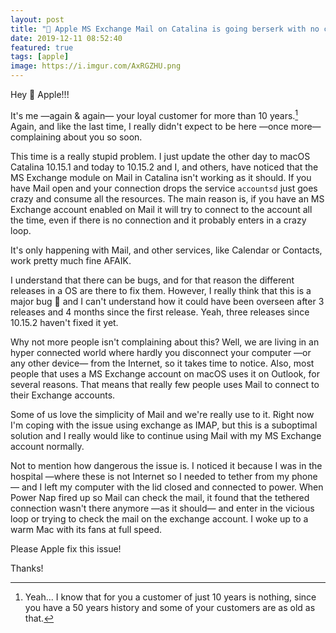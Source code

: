 ```yaml
---
layout: post
title: " Apple MS Exchange Mail on Catalina is going berserk with no connection"
date: 2019-12-11 08:52:40
featured: true
tags: [apple]
image: https://i.imgur.com/AxRGZHU.png
---
```


Hey  Apple!!! 

It's me —again & again— your loyal customer for more than 10 years.[^1] Again, and like the last time, I really didn't expect to be here —once more— complaining about you so soon. 

This time is a really stupid problem. I just update the other day to macOS Catalina 10.15.1 and today to 10.15.2 and I, and others, have noticed that the MS Exchange module on Mail in Catalina isn't working as it should. If you have Mail open and your connection drops the service `accountsd` just goes crazy and consume all the resources. The main reason is, if you have an MS Exchange account enabled on Mail it will try to connect to the account all the time, even if there is no connection and it probably enters in a crazy loop. 

It's only happening with Mail, and other services, like Calendar or Contacts, work pretty much fine AFAIK. 

I understand that there can be bugs, and for that reason the different releases in a OS are there to fix them. However, I really think that this is a major bug :bug: and I can't understand how it could have been overseen after 3 releases and 4 months since the first release. Yeah, three releases since 10.15.2 haven't fixed it yet. 

Why not more people isn't complaining about this? Well, we are living in an hyper connected world where hardly you disconnect your computer —or any other device— from the Internet, so it takes time to notice. Also, most people that uses a MS Exchange account on macOS uses it on Outlook, for several reasons. That means that really few people uses Mail to connect to their Exchange accounts. 

Some of us love the simplicity of Mail and we're really use to it. Right now I'm coping with the issue using exchange as IMAP, but this is a suboptimal solution and I really would like to continue using Mail with my MS Exchange account normally. 

Not to mention how dangerous the issue is. I noticed it because I was in the hospital —where these is not Internet so I needed to tether from my phone— and I left my computer with the lid closed and connected to power. When Power Nap fired up so Mail can check the mail, it found that the tethered connection wasn't there anymore —as it should— and enter in the vicious loop or trying to check the mail on the exchange account. I woke up to a warm Mac with its fans at full speed. 

Please Apple fix this issue!

Thanks! 

[^1]: Yeah... I know that for you a customer of just 10 years is nothing, since you have a 50 years history and some of your customers are as old as that. 